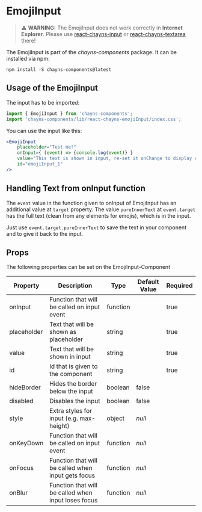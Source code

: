 # EmojiInput

> :warning: **WARNING:** The EmojiInput does not work correctly in **Internet Explorer**. 
Please use [react-chayns-input](/src/react-chayns-input/) or [react-chayns-textarea](/src/react-chayns-textarea/) there!

The EmojiInput is part of the *chayns-components* package. It can be installed via npm:

    npm install -S chayns-components@latest


## Usage of the EmojiInput
The input has to be imported:

```jsx
import { EmojiInput } from 'chayns-components';
import 'chayns-components/lib/react-chayns-emojiInput/index.css';
```


You can use the input like this:
```jsx
<EmojiInput 
    placeholder="Test me!"
    onInput={ (event) => {console.log(event)} }
    value="This text is shown in input, re-set it onChange to display emojis"
    id="emojiInput_1"
/>
```

## Handling Text from onInput function
The `event` value in the function given to onInput of EmojiInput has an additional value at `target`
property. The value `pureInnerText` at `event.target` has the full text (clean from any elements for emojis), which is in the input.

Just use `event.target.pureInnerText` to save the text in your component and to give it back to the input.

## Props
The following properties can be set on the EmojiInput-Component

| **Property**   | **Description**                                     | **Type** | **Default Value** | **Required** |
| -------------- | --------------------------------------------------- | -------- | ----------------- | ------------ |
| onInput        | Function that will be called on input event         | function |                   | true         |
| placeholder    | Text that will be shown as placeholder              | string   |                   | true         |
| value          | Text that will be shown in input                    | string   |                   | true         |
| id             | Id that is given to the component                   | string   |                   | true         |
| hideBorder     | Hides the border below the input                    | boolean  | false             |              |
| disabled       | Disables the input                                  | boolean  | false             |              |
| style          | Extra styles for input (e.g. max-height)            | object   | *null*            |              |
| onKeyDown      | Function that will be called on input event         | function | *null*            |              |
| onFocus        | Function that will be called when input gets focus  | function | *null*            |              |
| onBlur         | Function that will be called when input loses focus | function | *null*            |              |
